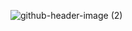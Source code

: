 ![github-header-image (2)](https://github.com/user-attachments/assets/37c440a9-0103-478b-9d8c-f367a9c3b765)
